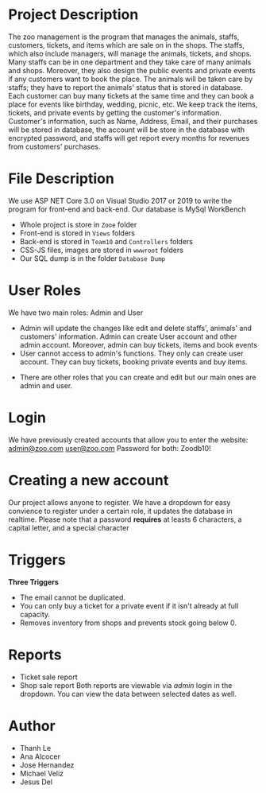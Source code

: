 # Project Description
The zoo management is the program that manages the animals, staffs, customers, tickets, and items which are sale on in the shops. The staffs, which also include managers, will manage the animals, tickets, and shops. Many staffs can be in one department and they take care of many animals and shops. Moreover, they also design the public events and private events if any customers want to book the place. The animals will be taken care by staffs; they have to report the animals' status that is stored in database. Each customer can buy many tickets at the same time and they can book a place for events like birthday, wedding, picnic, etc.  We keep track the items, tickets, and private events by getting the customer's information. Customer's information, such as Name, Address, Email, and their purchases will be stored in database, the account will be store in the database with encrypted password, and staffs will get report every months for revenues from customers' purchases. 
# File Description
We use ASP NET Core 3.0 on Visual Studio 2017 or 2019 to write the program for front-end and back-end. Our database is MySql WorkBench
- Whole project is store in `Zooe` folder
- Front-end is stored in `Views` folders
- Back-end is stored in `Team10` and `Controllers` folders 
- CSS-JS files, images are stored in `wwwroot` folders
- Our SQL dump is in the folder `Database Dump`
# User Roles
We have two main roles: Admin and User
- Admin will update the changes like edit and delete staffs', animals' and customers' information. Admin can create User account and other admin account. Moreover, admin can buy tickets, items and book events
- User cannot access to admin's functions. They only can create user account. They can buy tickets, booking private events and buy items.
* There are other roles that you can create and edit but our main ones are admin and user.
# Login
We have previously created accounts that allow you to enter the website:
admin@zoo.com
user@zoo.com
Password for both: Zoodb10!
# Creating a new account
Our project allows anyone to register. We have a dropdown for easy convience to register under a certain role, it updates the database in realtime. 
Please note that a password **requires** at leasts 6 characters, a capital letter, and a special character
# Triggers
**Three Triggers** 
- The email cannot be duplicated.
- You can only buy a ticket for a private event if it isn't already at full capacity.
- Removes inventory from shops and prevents stock going below 0.
# Reports
- Ticket sale report
- Shop sale report
Both reports are viewable via *admin* login in the dropdown. You can view the data between selected dates as well.
# Author
- Thanh Le
- Ana Alcocer
- Jose Hernandez 
- Michael Veliz
- Jesus Del
